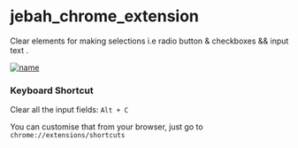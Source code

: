 # jebah_chrome_extension
Clear elements for making selections i.e radio button &amp; checkboxes && input text . 


[![name](https://github.com/shriaviator/jebah_chrome_extension/blob/main/images/WhatsApp%20Video%202022-04-04%20at%2008.41.16.gif)](#)


### Keyboard Shortcut
Clear all the input fields: `Alt + C`

You can customise that from your browser, just go to
`chrome://extensions/shortcuts`
